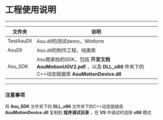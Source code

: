 # 工程使用说明  

***  

文件夹|说明
----|----
TestAsuDll|Asu.dll的测试demo，Winform
AsuDll|Asu.dll的制作工程，纯类库
Asu_SDK|Asu商家给的SDK，包括 **开发文档AsuMotionUGV2.pdf** ，以及 **DLL_x86** 件夹下的C++动态链接库 **AsuMotionDevice.dll**  

***  

### 注意事项  

将 **Asu_SDK** 文件夹下的 **DLL_x86** 文件夹下的C++动态链接库 **AsuMotionDevice.dll** 复制到 **程序调试目录** ，在 **VS** 中调试时选择 **x86** 模式
